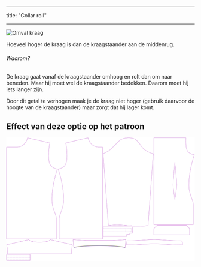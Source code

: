 - - -
title: "Collar roll"
- - -

![Omval kraag](collarroll.svg)

Hoeveel hoger de kraag is dan de kraagstaander aan de middenrug.

<Note>

###### Waarom?

De kraag gaat vanaf de kraagstaander omhoog en rolt dan om naar beneden. Maar hij moet wel de kraagstaander bedekken. Daarom moet hij iets langer zijn.

Door dit getal te verhogen maak je de kraag niet hoger (gebruik daarvoor de hoogte van de kraagstaander) maar zorgt dat hij lager komt.

</Note>

## Effect van deze optie op het patroon

![Deze afbeelding toont het effect van deze optie door meerdere varianten die een andere waarde hebben voor deze optie te vervangen](simon_collarroll_sample.svg "Effect of this option on the pattern")
